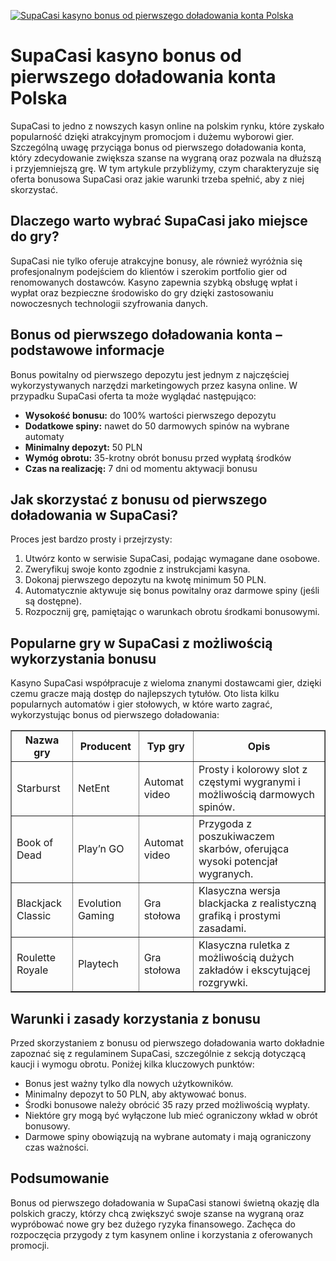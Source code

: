 [![SupaCasi kasyno bonus od pierwszego doładowania konta Polska](https://123-caf.pages.dev/gitsignup.png)](https://vrmoo.ru/Bt82HjjY)

<h1>SupaCasi kasyno bonus od pierwszego doładowania konta Polska</h1> <p>SupaCasi to jedno z nowszych kasyn online na polskim rynku, które zyskało popularność dzięki atrakcyjnym promocjom i dużemu wyborowi gier. Szczególną uwagę przyciąga bonus od pierwszego doładowania konta, który zdecydowanie zwiększa szanse na wygraną oraz pozwala na dłuższą i przyjemniejszą grę. W tym artykule przybliżymy, czym charakteryzuje się oferta bonusowa SupaCasi oraz jakie warunki trzeba spełnić, aby z niej skorzystać.</p>  <h2>Dlaczego warto wybrać SupaCasi jako miejsce do gry?</h2> <p>SupaCasi nie tylko oferuje atrakcyjne bonusy, ale również wyróżnia się profesjonalnym podejściem do klientów i szerokim portfolio gier od renomowanych dostawców. Kasyno zapewnia szybką obsługę wpłat i wypłat oraz bezpieczne środowisko do gry dzięki zastosowaniu nowoczesnych technologii szyfrowania danych.</p>  <h2>Bonus od pierwszego doładowania konta – podstawowe informacje</h2> <p>Bonus powitalny od pierwszego depozytu jest jednym z najczęściej wykorzystywanych narzędzi marketingowych przez kasyna online. W przypadku SupaCasi oferta ta może wyglądać następująco:</p> <ul>   <li><strong>Wysokość bonusu:</strong> do 100% wartości pierwszego depozytu</li>   <li><strong>Dodatkowe spiny:</strong> nawet do 50 darmowych spinów na wybrane automaty</li>   <li><strong>Minimalny depozyt:</strong> 50 PLN</li>   <li><strong>Wymóg obrotu:</strong> 35-krotny obrót bonusu przed wypłatą środków</li>   <li><strong>Czas na realizację:</strong> 7 dni od momentu aktywacji bonusu</li> </ul>  <h2>Jak skorzystać z bonusu od pierwszego doładowania w SupaCasi?</h2> <p>Proces jest bardzo prosty i przejrzysty:</p> <ol>   <li>Utwórz konto w serwisie SupaCasi, podając wymagane dane osobowe.</li>   <li>Zweryfikuj swoje konto zgodnie z instrukcjami kasyna.</li>   <li>Dokonaj pierwszego depozytu na kwotę minimum 50 PLN.</li>   <li>Automatycznie aktywuje się bonus powitalny oraz darmowe spiny (jeśli są dostępne).</li>   <li>Rozpocznij grę, pamiętając o warunkach obrotu środkami bonusowymi.</li> </ol>  <h2>Popularne gry w SupaCasi z możliwością wykorzystania bonusu</h2> <p>Kasyno SupaCasi współpracuje z wieloma znanymi dostawcami gier, dzięki czemu gracze mają dostęp do najlepszych tytułów. Oto lista kilku popularnych automatów i gier stołowych, w które warto zagrać, wykorzystując bonus od pierwszego doładowania:</p> <table border="1" cellpadding="8" cellspacing="0" style="border-collapse: collapse; width: 100%; max-width: 600px;">   <thead>     <tr>       <th>Nazwa gry</th>       <th>Producent</th>       <th>Typ gry</th>       <th>Opis</th>     </tr>   </thead>   <tbody>     <tr>       <td>Starburst</td>       <td>NetEnt</td>       <td>Automat video</td>       <td>Prosty i kolorowy slot z częstymi wygranymi i możliwością darmowych spinów.</td>     </tr>     <tr>       <td>Book of Dead</td>       <td>Play’n GO</td>       <td>Automat video</td>       <td>Przygoda z poszukiwaczem skarbów, oferująca wysoki potencjał wygranych.</td>     </tr>     <tr>       <td>Blackjack Classic</td>       <td>Evolution Gaming</td>       <td>Gra stołowa</td>       <td>Klasyczna wersja blackjacka z realistyczną grafiką i prostymi zasadami.</td>     </tr>     <tr>       <td>Roulette Royale</td>       <td>Playtech</td>       <td>Gra stołowa</td>       <td>Klasyczna ruletka z możliwością dużych zakładów i ekscytującej rozgrywki.</td>     </tr>   </tbody> </table>  <h2>Warunki i zasady korzystania z bonusu</h2> <p>Przed skorzystaniem z bonusu od pierwszego doładowania warto dokładnie zapoznać się z regulaminem SupaCasi, szczególnie z sekcją dotyczącą kaucji i wymogu obrotu. Poniżej kilka kluczowych punktów:</p> <ul>   <li>Bonus jest ważny tylko dla nowych użytkowników.</li>   <li>Minimalny depozyt to 50 PLN, aby aktywować bonus.</li>   <li>Środki bonusowe należy obrócić 35 razy przed możliwością wypłaty.</li>   <li>Niektóre gry mogą być wyłączone lub mieć ograniczony wkład w obrót bonusowy.</li>   <li>Darmowe spiny obowiązują na wybrane automaty i mają ograniczony czas ważności.</li> </ul>  <h2>Podsumowanie</h2> <p>Bonus od pierwszego doładowania w SupaCasi stanowi świetną okazję dla polskich graczy, którzy chcą zwiększyć swoje szanse na wygraną oraz wypróbować nowe gry bez dużego ryzyka finansowego. Zachęca do rozpoczęcia przygody z tym kasynem online i korzystania z oferowanych promocji.</p>